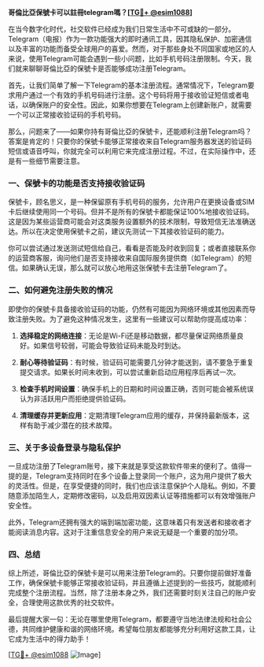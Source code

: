 **哥倫比亞保號卡可以註冊telegram嗎？[[TG💪+ @esim1088](https://t.me/s/esim1088)]**

在当今数字化时代，社交软件已经成为我们日常生活中不可或缺的一部分。Telegram（电报）作为一款功能强大的即时通讯工具，因其隐私保护、加密通信以及丰富的功能而备受全球用户的喜爱。然而，对于那些身处不同国家或地区的人来说，使用Telegram可能会遇到一些小问题，比如手机号码注册限制。今天，我们就来聊聊哥倫比亞的保號卡是否能够成功注册Telegram。

首先，让我们简单了解一下Telegram的基本注册流程。通常情况下，Telegram要求用户通过一个有效的手机号码进行注册。这个号码将用于接收验证短信或者电话，以确保账户的安全性。因此，如果你想要在Telegram上创建新账户，就需要一个可以正常接收验证码的手机号码。

那么，问题来了——如果你持有哥倫比亞的保號卡，还能顺利注册Telegram吗？答案是肯定的！只要你的保號卡能够正常接收来自Telegram服务器发送的验证码短信或语音呼叫，你就完全可以利用它来完成注册过程。不过，在实际操作中，还是有一些细节需要注意。

### 一、保號卡的功能是否支持接收验证码

保號卡，顾名思义，是一种保留原有手机号码的服务，允许用户在更换设备或SIM卡后继续使用同一个号码。但并不是所有的保號卡都能保证100%地接收验证码。这是因为某些运营商可能会对这类服务设置额外的技术限制，导致短信无法准确送达。所以在决定使用保號卡之前，建议先测试一下其接收验证码的能力。

你可以尝试通过发送测试短信给自己，看看是否能及时收到回复；或者直接联系你的运营商客服，询问他们是否支持接收来自国际服务提供商（如Telegram）的短信。如果确认无误，那么就可以放心地用这张保號卡去注册Telegram了。

### 二、如何避免注册失败的情况

即使你的保號卡具备接收验证码的功能，仍然有可能因为网络环境或其他因素而导致注册失败。为了避免这种情况发生，这里有一些建议可以帮助你提高成功率：

1. **选择稳定的网络连接**：无论是Wi-Fi还是移动数据，都尽量保证网络质量良好。如果信号较弱，可能会导致验证码未能及时到达。
   
2. **耐心等待验证码**：有时候，验证码可能需要几分钟才能送到，请不要急于重复提交请求。如果长时间未收到，可以尝试重新启动应用程序后再试一次。

3. **检查手机时间设置**：确保手机上的日期和时间设置正确，否则可能会被系统误认为非活跃用户而拒绝提供验证码。

4. **清理缓存并更新应用**：定期清理Telegram应用的缓存，并保持最新版本，这样有助于减少潜在的技术故障。

### 三、关于多设备登录与隐私保护

一旦成功注册了Telegram账号，接下来就是享受这款软件带来的便利了。值得一提的是，Telegram支持同时在多个设备上登录同一个账户，这为用户提供了极大的灵活性。但是，在享受便捷的同时，我们也应该注意保护个人隐私。例如，不要随意添加陌生人，定期修改密码，以及启用双因素认证等措施都可以有效增强账户安全性。

此外，Telegram还拥有强大的端到端加密功能，这意味着只有发送者和接收者才能阅读消息内容。这对于注重信息安全的用户来说无疑是一个重要的加分项。

### 四、总结

综上所述，哥倫比亞的保號卡是可以用来注册Telegram的。只要你提前做好准备工作，确保保號卡能够正常接收验证码，并且遵循上述提到的一些技巧，就能顺利完成整个注册流程。当然，除了注册本身之外，我们还需要时刻关注自己的账户安全，合理使用这款优秀的社交软件。

最后提醒大家一句：无论在哪里使用Telegram，都要遵守当地法律法规和社会公德，共同维护健康和谐的网络环境。希望每位朋友都能够充分利用好这款工具，让它成为生活中的得力助手！

[[TG💪+ @esim1088](https://t.me/s/esim1088) ![Image](https://i.postimg.cc/4NQfJmqS/Snipaste-2025-05-13-00-14-12.png)]